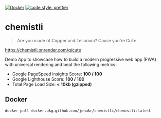 [![Docker](https://github.com/johakr/chemistli/workflows/Docker/badge.svg)](https://github.com/johakr/chemistli/actions)
[![code style: prettier](https://img.shields.io/badge/code_style-prettier-ff69b4.svg?style=flat-square)](https://github.com/prettier/prettier)

# chemistli

> Are you made of Copper and Tellurium? Cause you're CuTe.

https://chemistli.onrender.com/q/cute

Demo App to showcase how to build a modern progressive web app (PWA) with universal rendering and beat the following metrics:

- Google PageSpeed Insights Score: **100 / 100**
- Google Lighthouse Score: **100 / 100**
- Total Page Load Size: **< 10kb (gzipped)**

## Docker

`docker pull docker.pkg.github.com/johakr/chemistli/chemistli:latest`
